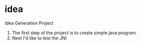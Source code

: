 idea
====

Idea Generation Project

1. The first step of the project is to create simple java program.
2. Next I'd like to test the JNI
